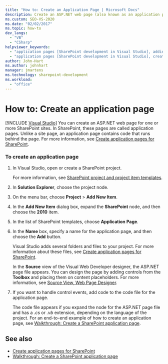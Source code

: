 ```yaml
---
title: "How to: Create an Application Page | Microsoft Docs"
description: Create an ASP.NET web page (also known as an application page) in Visual Studio for one or more SharePoint sites.
ms.custom: SEO-VS-2020
ms.date: "02/02/2017"
ms.topic: how-to
dev_langs:
  - "VB"
  - "CSharp"
helpviewer_keywords:
  - "application pages [SharePoint development in Visual Studio], adding"
  - "application pages [SharePoint development in Visual Studio], creating"
author: John-Hart
ms.author: johnhart
manager: jmartens
ms.technology: sharepoint-development
ms.workload:
  - "office"
---
```

# How to: Create an application page

 [!INCLUDE [Visual Studio](~/includes/applies-to-version/vs-windows-only.md)]
  You can create an ASP.NET web page for one or more SharePoint sites. In SharePoint, these pages are called application pages. Unlike a site page, an application page contains code that runs behind the page. For more information, see [Create application pages for SharePoint](../sharepoint/creating-application-pages-for-sharepoint.md).

### To create an application page

1. In Visual Studio, open or create a SharePoint project.

     For more information, see [SharePoint project and project item templates](../sharepoint/sharepoint-project-and-project-item-templates.md).

2. In **Solution Explorer**, choose the project node.

3. On the menu bar, choose **Project** > **Add New Item**.

4. In the **Add New Item** dialog box, expand the **SharePoint** node, and then choose the **2010** item.

5. In the list of SharePoint templates, choose **Application Page**.

6. In the **Name** box, specify a name for the application page, and then choose the **Add** button.

     Visual Studio adds several folders and files to your project. For more information about these files, see [Create application pages for SharePoint](../sharepoint/creating-application-pages-for-sharepoint.md).

     In the **Source** view of the Visual Web Developer designer, the ASP.NET page file appears. You can design the page by adding controls from the **Toolbox** and placing them on content placeholders. For more information, see [Source View, Web Page Designer](/previous-versions/aspnet/ms178154\(v\=vs.100\)).

7. If you want to handle control events, add code to the code file for the application page.

     The code file appears if you expand the node for the ASP.NET page file and has a *.cs* or *.vb* extension, depending on the language of the project. For an end-to-end example of how to create an application page, see [Walkthrough: Create a SharePoint application page](../sharepoint/walkthrough-creating-a-sharepoint-application-page.md).

## See also
- [Create application pages for SharePoint](../sharepoint/creating-application-pages-for-sharepoint.md)
- [Walkthrough: Create a SharePoint application page](../sharepoint/walkthrough-creating-a-sharepoint-application-page.md)
